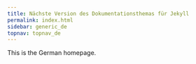 ```yaml
---
title: Nächste Version des Dokumentationsthemas für Jekyll
permalink: index.html
sidebar: generic_de
topnav: topnav_de
---
```


This is the German homepage.
